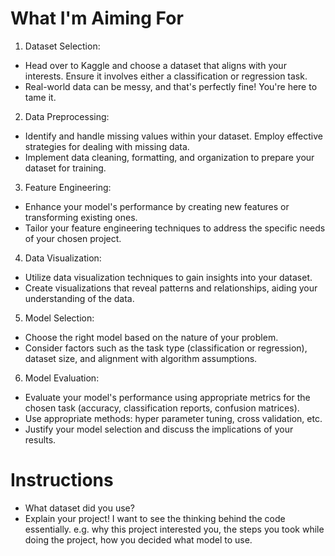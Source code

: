 # What I'm Aiming For

1. Dataset Selection:
  - Head over to Kaggle and choose a dataset that aligns with your interests. Ensure it involves either a classification or regression task.
  - Real-world data can be messy, and that's perfectly fine! You're here to tame it.
2. Data Preprocessing:
  - Identify and handle missing values within your dataset. Employ effective strategies for dealing with missing data.
  - Implement data cleaning, formatting, and organization to prepare your dataset for training.
3. Feature Engineering:
  - Enhance your model's performance by creating new features or transforming existing ones.
  - Tailor your feature engineering techniques to address the specific needs of your chosen project.
4. Data Visualization:
  - Utilize data visualization techniques to gain insights into your dataset.
  - Create visualizations that reveal patterns and relationships, aiding your understanding of the data.
5. Model Selection:
  - Choose the right model based on the nature of your problem.
  - Consider factors such as the task type (classification or regression), dataset size, and alignment with algorithm assumptions.
6. Model Evaluation:
  - Evaluate your model's performance using appropriate metrics for the chosen task (accuracy, classification reports, confusion matrices).
  - Use appropriate methods: hyper parameter tuning, cross validation, etc.
  - Justify your model selection and discuss the implications of your results.

# Instructions
- What dataset did you use?
- Explain your project! I want to see the thinking behind the code essentially.
e.g. why this project interested you, the steps you took while doing the project, how you decided what model to use.
